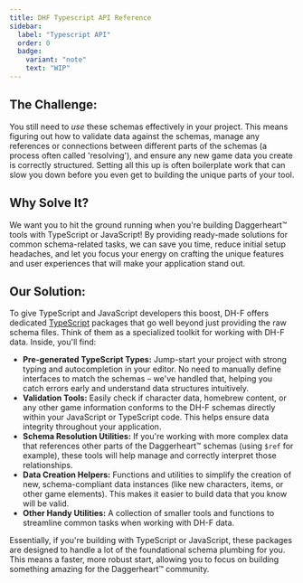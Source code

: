 ```yaml
---
title: DHF Typescript API Reference
sidebar:
  label: "Typescript API"
  order: 0
  badge:
    variant: "note"
    text: "WIP"
---
```



## The Challenge:
You still need to *use* these schemas effectively in your project. This means figuring out how to validate data against the schemas, manage any references or connections between different parts of the schemas (a process often called 'resolving'), and ensure any new game data you create is correctly structured. Setting all this up is often boilerplate work that can slow you down before you even get to building the unique parts of your tool.

## Why Solve It?
We want you to hit the ground running when you're building Daggerheart™ tools with TypeScript or JavaScript! By providing ready-made solutions for common schema-related tasks, we can save you time, reduce initial setup headaches, and let you focus your energy on crafting the unique features and user experiences that will make your application stand out.

## Our Solution:
To give TypeScript and JavaScript developers this boost, DH-F offers dedicated [TypeScript](https://www.typescriptlang.org/) packages that go well beyond just providing the raw schema files. Think of them as a specialized toolkit for working with DH-F data. Inside, you'll find:

 - **Pre-generated TypeScript Types:** Jump-start your project with strong typing and autocompletion in your editor. No need to manually define interfaces to match the schemas – we've handled that, helping you catch errors early and understand data structures intuitively.
 - **Validation Tools:** Easily check if character data, homebrew content, or any other game information conforms to the DH-F schemas directly within your JavaScript or TypeScript code. This helps ensure data integrity throughout your application.
 - **Schema Resolution Utilities:** If you're working with more complex data that references other parts of the Daggerheart™ schemas (using `$ref` for example), these tools will help manage and correctly interpret those relationships.
 - **Data Creation Helpers:** Functions and utilities to simplify the creation of new, schema-compliant data instances (like new characters, items, or other game elements). This makes it easier to build data that you know will be valid.
 - **Other Handy Utilities:** A collection of smaller tools and functions to streamline common tasks when working with DH-F data.

Essentially, if you're building with TypeScript or JavaScript, these packages are designed to handle a lot of the foundational schema plumbing for you. This means a faster, more robust start, allowing you to focus on building something amazing for the Daggerheart™ community.